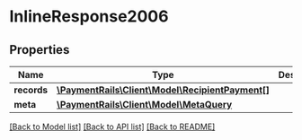 # InlineResponse2006

## Properties
Name | Type | Description | Notes
------------ | ------------- | ------------- | -------------
**records** | [**\PaymentRails\Client\Model\RecipientPayment[]**](RecipientPayment.md) |  | [optional] 
**meta** | [**\PaymentRails\Client\Model\MetaQuery**](MetaQuery.md) |  | [optional] 

[[Back to Model list]](../README.md#documentation-for-models) [[Back to API list]](../README.md#documentation-for-api-endpoints) [[Back to README]](../README.md)


